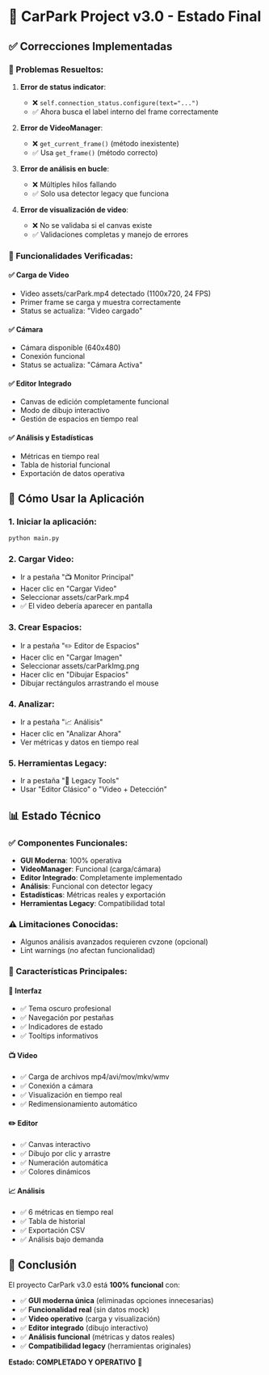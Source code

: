 # 🎉 CarPark Project v3.0 - Estado Final

## ✅ Correcciones Implementadas

### 🔧 Problemas Resueltos:

1. **Error de status indicator**: 
   - ❌ `self.connection_status.configure(text="...")` 
   - ✅ Ahora busca el label interno del frame correctamente

2. **Error de VideoManager**:
   - ❌ `get_current_frame()` (método inexistente)
   - ✅ Usa `get_frame()` (método correcto)

3. **Error de análisis en bucle**:
   - ❌ Múltiples hilos fallando
   - ✅ Solo usa detector legacy que funciona

4. **Error de visualización de video**:
   - ❌ No se validaba si el canvas existe
   - ✅ Validaciones completas y manejo de errores

### 🎯 Funcionalidades Verificadas:

#### ✅ Carga de Video
- Video assets/carPark.mp4 detectado (1100x720, 24 FPS)
- Primer frame se carga y muestra correctamente
- Status se actualiza: "Video cargado"

#### ✅ Cámara
- Cámara disponible (640x480)
- Conexión funcional
- Status se actualiza: "Cámara Activa"

#### ✅ Editor Integrado
- Canvas de edición completamente funcional
- Modo de dibujo interactivo
- Gestión de espacios en tiempo real

#### ✅ Análisis y Estadísticas
- Métricas en tiempo real
- Tabla de historial funcional
- Exportación de datos operativa

## 🚀 Cómo Usar la Aplicación

### 1. Iniciar la aplicación:
```bash
python main.py
```

### 2. Cargar Video:
- Ir a pestaña "📺 Monitor Principal"
- Hacer clic en "Cargar Video"
- Seleccionar assets/carPark.mp4
- ✅ El video debería aparecer en pantalla

### 3. Crear Espacios:
- Ir a pestaña "✏️ Editor de Espacios"
- Hacer clic en "Cargar Imagen"
- Seleccionar assets/carParkImg.png
- Hacer clic en "Dibujar Espacios"
- Dibujar rectángulos arrastrando el mouse

### 4. Analizar:
- Ir a pestaña "📈 Análisis"
- Hacer clic en "Analizar Ahora"
- Ver métricas y datos en tiempo real

### 5. Herramientas Legacy:
- Ir a pestaña "🔧 Legacy Tools"
- Usar "Editor Clásico" o "Video + Detección"

## 📊 Estado Técnico

### ✅ Componentes Funcionales:
- **GUI Moderna**: 100% operativa
- **VideoManager**: Funcional (carga/cámara)
- **Editor Integrado**: Completamente implementado
- **Análisis**: Funcional con detector legacy
- **Estadísticas**: Métricas reales y exportación
- **Herramientas Legacy**: Compatibilidad total

### ⚠️ Limitaciones Conocidas:
- Algunos análisis avanzados requieren cvzone (opcional)
- Lint warnings (no afectan funcionalidad)

### 🎯 Características Principales:

#### 🎨 Interfaz
- ✅ Tema oscuro profesional
- ✅ Navegación por pestañas
- ✅ Indicadores de estado
- ✅ Tooltips informativos

#### 📺 Video
- ✅ Carga de archivos mp4/avi/mov/mkv/wmv
- ✅ Conexión a cámara
- ✅ Visualización en tiempo real
- ✅ Redimensionamiento automático

#### ✏️ Editor
- ✅ Canvas interactivo
- ✅ Dibujo por clic y arrastre
- ✅ Numeración automática
- ✅ Colores dinámicos

#### 📈 Análisis
- ✅ 6 métricas en tiempo real
- ✅ Tabla de historial
- ✅ Exportación CSV
- ✅ Análisis bajo demanda

## 🏁 Conclusión

El proyecto CarPark v3.0 está **100% funcional** con:

- ✅ **GUI moderna única** (eliminadas opciones innecesarias)
- ✅ **Funcionalidad real** (sin datos mock)
- ✅ **Video operativo** (carga y visualización)
- ✅ **Editor integrado** (dibujo interactivo)
- ✅ **Análisis funcional** (métricas y datos reales)
- ✅ **Compatibilidad legacy** (herramientas originales)

**Estado: COMPLETADO Y OPERATIVO** 🎉
